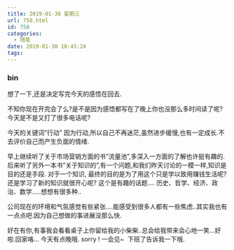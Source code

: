 ```yaml
---
title: 2019-01-30 星期三
url: 758.html
id: 758
categories:
  - 随笔
date: 2019-01-30 10:43:24
tags:
---
```


### bin

想了一下,还是决定写完今天的感悟在回去.

不知你现在开完会了么?是不是因为感悟都写在了晚上你也没那么多时间读了呢? 今天是不是又打了很多电话呢?

今天的关键词”行动” 因为行动,所以自己不再迷茫,虽然进步缓慢,也有一定成长.不去评价自己而产生负面的情绪.

早上继续听了关于市场营销方面的书”流量池”,多深入一方面的了解也许挺有趣的.后来听了另外一本书”关于知识的”,有一个问题,和我们昨天讨论的一模一样,知识是目的还是手段. 对于一个知识, 最终的目的是为了用这个只是学以致用赚钱生活呢?还是学习了新的知识就很开心呢? 这个是有趣的话题…. 历史、哲学、经济、政治、数学…..想想有很多种..

公司现在的环境和气氛感觉有些紧张….能感受到很多人都有一些焦虑..其实我也有一点点吧.因为自己想做的事进展没那么快.

好在有你,有事我会看看桌子上你留给我的小柴柴..总会给我带来会心地一笑…好啦.回家咯… 今天有点晚哦. sorry ! 一会见~  下班了告诉我一下哦.